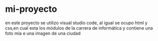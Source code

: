 # mi-proyecto
en este proyecto se utilizo visual studio code, al igual se ocupo html y css,en cual esta los módulos de la carrera de informática y contiene una foto mía e una imagen de una ciudad
